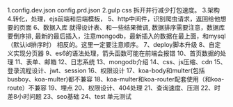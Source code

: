 1.config.dev.json config.prd.json
2.gulp css 拆开并行减少打包速度。
3.架构
4.转化，处理，ejs前端和后端模板，
5、http中间件，识别爬虫请求，返回给他想要的页面
6、数据入库 就得设计表、和一些结果微调, 数据排序需要注意，数据库要倒序排, 最新的最后插入，注意mongodb，最新插入的数据在最上面，和mysql（默认id排序时）
    相反的。这里一定要注意顺序。
7、deploy脚本升级
8、自定义实现分页器
9、es6的语法处理，箭头函数可能在前端会报错
10、首页数据的处理
11、表单、邮箱
12、日志系统
13、mongodb介绍
14、css、js压缩、cdn
15、登录流程设计、jwt、session
16、权限设计
17、koa-body和multer(包括busboy、koa-multer)都不兼容
18、koa-multer和koa-router配套使用（和koa-route）不兼容
19、埋点
20、权限设计、404处理
21、查询速度、压测
22、时差8小时问题
23、seo基础
24、test 单元测试
